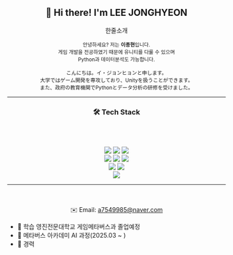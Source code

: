 <div align="center">

## 👋 Hi there! I'm LEE JONGHYEON

<p>한줄소개</p>
<sub>
안녕하세요? 저는 <b>이종현</b>입니다. <br>
게임 개발을 전공하였기 때문에 유니티를 다룰 수 있으며<br>
Python과 데이터분석도 가능합니다.<br>
<br>
こんにちは。イ・ジョンヒョンと申します。<br>
大学ではゲーム開発を専攻しており、Unityを扱うことができます。<br>
また、政府の教育機関でPythonとデータ分析の研修を受けました。
</sub>

---

### 🛠 Tech Stack
</br> </br>
<div align=center> 
<img src="https://img.shields.io/badge/Python-3776AB?style=flat&logo=python&logoColor=white"/>
<img src="https://img.shields.io/badge/FastAPI-009688?style=flat&logo=fastapi&logoColor=white"/>
<img src="https://img.shields.io/badge/Django-092E20?style=flat&logo=django&logoColor=white"/>
<br/>
<img src="https://img.shields.io/badge/GitHub-181717?style=flat&logo=github&logoColor=white"/>
<img src="https://img.shields.io/badge/Machine Learning-FE7A16?style=flat&logo=scikit-learn&logoColor=white"/>
<img src="https://img.shields.io/badge/Deep Learning-8A2BE2?style=flat&logo=pytorch&logoColor=white"/>
<br>
<img src="https://img.shields.io/badge/PyTorch-EE4C2C?style=flat&logo=pytorch&logoColor=white"/>
<img src="https://img.shields.io/badge/LangChain-1A1A1A?style=flat&logo=langchain&logoColor=white"/>
<br/>
<img src="https://img.shields.io/badge/Windows-0078D6?style=flat&logo=windows&logoColor=white"/>
<br/>

---

<br></br>
✉️ Email: a7549985@naver.com
</div></div>

- 🌱 학습 영진전문대학교 게임메타버스과 졸업예정
- 🌱 메타버스 아카데미 AI 과정(2025.03 ~ )
- 👯 경력

